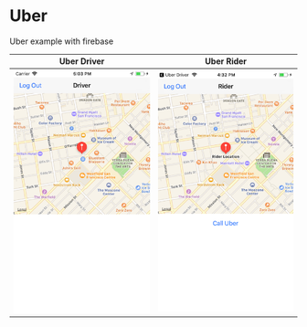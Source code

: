 # Uber
Uber example with firebase


|   Uber Driver   |   Uber Rider    |
|:---------------:|:---------------:|
| ![png](https://github.com/jcapasix/Uber/blob/master/Uber%20Driver/Uber%20Driver/Assets.xcassets/screen/Driv.imageset/Driv.png?) | ![png](https://github.com/jcapasix/Uber/blob/master/Uber%20Driver/Uber%20Driver/Assets.xcassets/screen/Rider.imageset/Rider.png?) |
